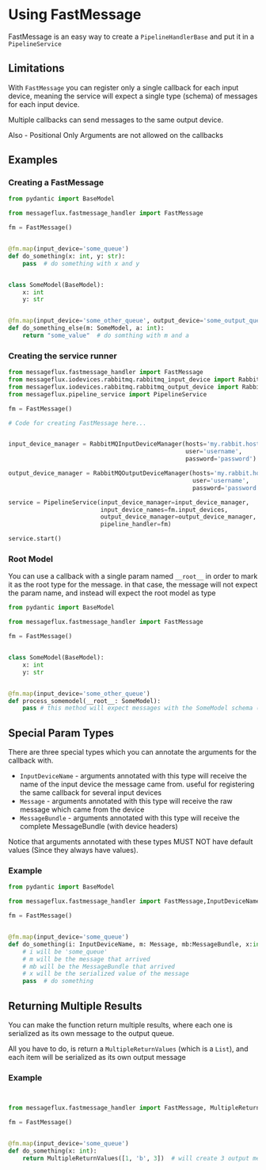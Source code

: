 # Using FastMessage

FastMessage is an easy way to create a ```PipelineHandlerBase``` and put it in a ```PipelineService```

## Limitations

With ```FastMessage``` you can register only a single callback for each input device, 
meaning the service will expect a single type (schema) of messages for each input device.

Multiple callbacks can send messages to the same output device.

Also - Positional Only Arguments are not allowed on the callbacks

## Examples

### Creating a FastMessage

```python
from pydantic import BaseModel

from messageflux.fastmessage_handler import FastMessage

fm = FastMessage()


@fm.map(input_device='some_queue')
def do_something(x: int, y: str):
    pass  # do something with x and y


class SomeModel(BaseModel):
    x: int
    y: str


@fm.map(input_device='some_other_queue', output_device='some_output_queue')
def do_something_else(m: SomeModel, a: int):
    return "some_value"  # do somthing with m and a

```

### Creating the service runner

```python
from messageflux.fastmessage_handler import FastMessage
from messageflux.iodevices.rabbitmq.rabbitmq_input_device import RabbitMQInputDeviceManager
from messageflux.iodevices.rabbitmq.rabbitmq_output_device import RabbitMQOutputDeviceManager
from messageflux.pipeline_service import PipelineService

fm = FastMessage()

# Code for creating FastMessage here...


input_device_manager = RabbitMQInputDeviceManager(hosts='my.rabbit.host',
                                                  user='username',
                                                  password='password')

output_device_manager = RabbitMQOutputDeviceManager(hosts='my.rabbit.host',
                                                    user='username',
                                                    password='password')

service = PipelineService(input_device_manager=input_device_manager,
                          input_device_names=fm.input_devices,
                          output_device_manager=output_device_manager,
                          pipeline_handler=fm)

service.start()
```

### Root Model
You can use a callback with a single param named ```__root__``` in order to mark it as the root type for the message.
in that case, the message will not expect the param name, and instead will expect the root model as type

```python
from pydantic import BaseModel

from messageflux.fastmessage_handler import FastMessage

fm = FastMessage()


class SomeModel(BaseModel):
    x: int
    y: str


@fm.map(input_device='some_other_queue')
def process_somemodel(__root__: SomeModel):
    pass # this method will expect messages with the SomeModel schema ({"x":1, "y":"some string"})  

```

## Special Param Types

There are three special types which you can annotate the arguments for the callback with.

* ```InputDeviceName``` - arguments annotated with this type will receive the name of the input device the message came from. useful for registering the same callback for several input devices
* ```Message``` - arguments annotated with this type will receive the raw message which came from the device
* ```MessageBundle``` - arguments annotated with this type will receive the complete MessageBundle (with device headers)

Notice that arguments annotated with these types MUST NOT have default values (Since they always have values).

### Example

```python
from pydantic import BaseModel

from messageflux.fastmessage_handler import FastMessage,InputDeviceName, Message, MessageBundle

fm = FastMessage()


@fm.map(input_device='some_queue')
def do_something(i: InputDeviceName, m: Message, mb:MessageBundle, x:int):
    # i will be 'some_queue'
    # m will be the message that arrived
    # mb will be the MessageBundle that arrived
    # x will be the serialized value of the message
    pass  # do something
```

## Returning Multiple Results

You can make the function return multiple results, where each one is serialized as its own message to the output queue.

All you have to do, is return a ```MultipleReturnValues``` (which is a ```List```), and each item will be serialized as its own output message

### Example

```python


from messageflux.fastmessage_handler import FastMessage, MultipleReturnValues

fm = FastMessage()


@fm.map(input_device='some_queue')
def do_something(x: int):
    return MultipleReturnValues([1, 'b', 3])  # will create 3 output messages, one for each item
```

